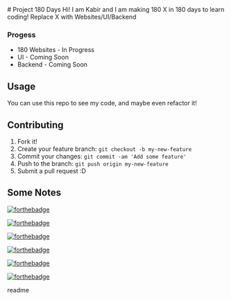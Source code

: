 <snippet>
  <content>
# Project 180 Days
Hi! I am Kabir and I am making 180 X in 180 days to learn coding! Replace X with Websites/UI/Backend

### Progess

* 180 Websites - In Progress
* UI - Coming Soon
* Backend - Coming Soon

## Usage
You can use this repo to see my code, and maybe even refactor it!
## Contributing
1. Fork it!
2. Create your feature branch: `git checkout -b my-new-feature`
3. Commit your changes: `git commit -am 'Add some feature'`
4. Push to the branch: `git push origin my-new-feature`
5. Submit a pull request :D

## Some Notes

[![forthebadge](http://forthebadge.com/images/badges/built-with-love.svg)](http://180io.com)

[![forthebadge](http://forthebadge.com/images/badges/built-with-swag.svg)](http://180io.com)

[![forthebadge](http://forthebadge.com/images/badges/uses-html.svg)](http://180io.com)

[![forthebadge](http://forthebadge.com/images/badges/uses-css.svg)](http://180io.com)

[![forthebadge](http://forthebadge.com/images/badges/uses-js.svg)](http://180io.com)

[![forthebadge](http://forthebadge.com/images/badges/makes-people-smile.svg)](http://180io.com)

</content>
  <tabTrigger>readme</tabTrigger>
</snippet>
